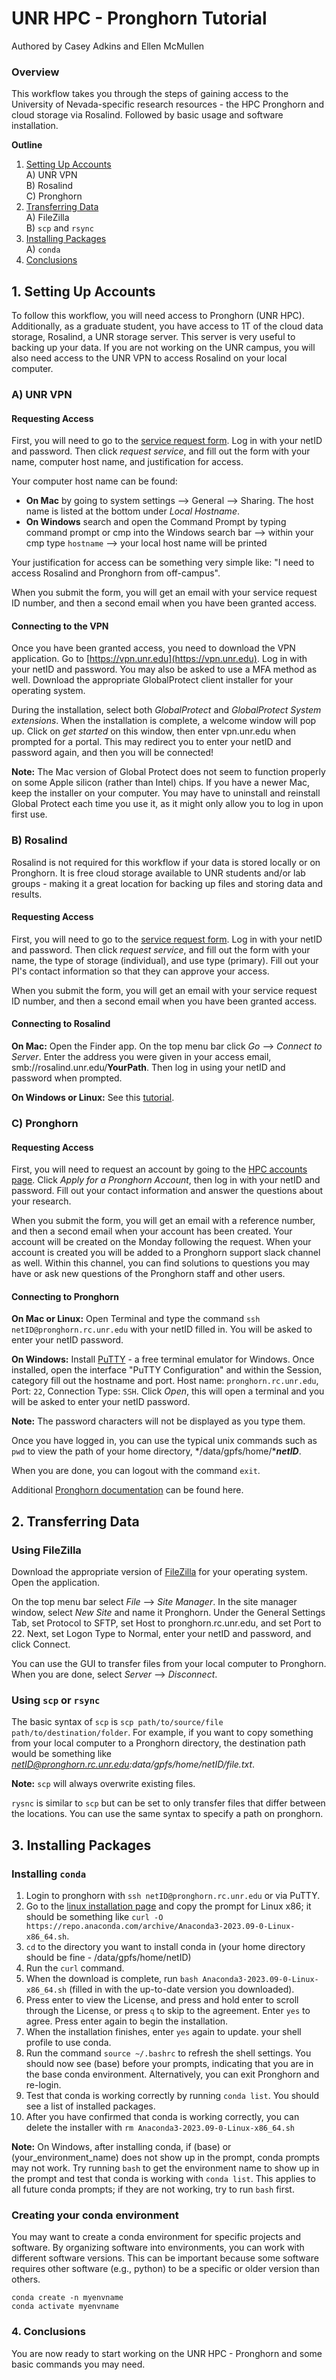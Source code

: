 # UNR HPC - Pronghorn Tutorial

Authored by Casey Adkins and Ellen McMullen

### Overview

This workflow takes you through the steps of gaining access to the University of Nevada-specific research resources - the HPC Pronghorn and cloud storage via Rosalind. Followed by basic usage and software installation.

**Outline**

1. [Setting Up Accounts](#accounts)  
   A) UNR VPN  
   B) Rosalind  
   C) Pronghorn  
2. [Transferring Data](#transferring)  
   A) FileZilla  
   B) `scp` and `rsync`  
3. [Installing Packages](#installing)  
   A) `conda`  
4. [Conclusions](#Conclusions)
## 1. Setting Up Accounts<a name="accounts"></a>

To follow this workflow, you will need access to Pronghorn (UNR HPC). Additionally, as a graduate student, you have access to 1T of the cloud data storage, Rosalind, a UNR storage server. This server is very useful to backing up your data. If you are not working on the UNR campus, you will also need access to the UNR VPN to access Rosalind on your local computer.

### A) UNR VPN

#### Requesting Access

First, you will need to go to the [service request form](https://unr.teamdynamix.com/TDClient/2684/Portal/Requests/ServiceDet?ID=47394). Log in with your netID and password. Then click *request service*, and fill out the form with your name, computer host name, and justification for access.

Your computer host name can be found:

* **On Mac** by going to system settings --> General --> Sharing. The host name is listed at the bottom under *Local Hostname*.
* **On Windows** search and open the Command Prompt by typing command prompt or cmp into the Windows search bar --> within your cmp type `hostname` --> your local host name will be printed

Your justification for access can be something very simple like: "I need to access Rosalind and Pronghorn from off-campus".

When you submit the form, you will get an email with your service request ID number, and then a second email when you have been granted access.

#### Connecting to the VPN

Once you have been granted access, you need to download the VPN application. Go to [https://vpn.unr.edu](https://vpn.unr.edu). Log in with your netID and password. You may also be asked to use a MFA method as well. Download the appropriate GlobalProtect client installer for your operating system.

During the installation, select both *GlobalProtect* and *GlobalProtect System extensions*. When the installation is complete, a welcome window will pop up. Click on *get started* on this window, then enter vpn.unr.edu when prompted for a portal. This may redirect you to enter your netID and password again, and then you will be connected!

**Note:** The Mac version of Global Protect does not seem to function properly on some Apple silicon (rather than Intel) chips. If you have a newer Mac, keep the installer on your computer. You may have to uninstall and reinstall Global Protect each time you use it, as it might only allow you to log in upon first use.

### B) Rosalind

Rosalind is not required for this workflow if your data is stored locally or on Pronghorn. It is free cloud storage available to UNR students and/or lab groups - making it a great location for backing up files and storing data and results.

#### Requesting Access

First, you will need to go to the [service request form](https://unr.teamdynamix.com/TDClient/2684/Portal/Requests/ServiceDet?ID=50652). Log in with your netID and password. Then click *request service*, and fill out the form with your name, the type of storage (individual), and use type (primary). Fill out your PI's contact information so that they can approve your access.

When you submit the form, you will get an email with your service request ID number, and then a second email when you have been granted access.

#### Connecting to Rosalind

**On Mac:** Open the Finder app. On the top menu bar click *Go* --> *Connect to Server*. Enter the address you were given in your access email, smb://rosalind.unr.edu/**YourPath**. Then log in using your netID and password when prompted.

**On Windows or Linux:** See this [tutorial](https://www.unr.edu/cyberinfrastructure/research-data-storage-and-transfer/rosalind-onboarding).

### C) Pronghorn

#### Requesting Access

First, you will need to request an account by going to the [HPC accounts page](https://www.unr.edu/cyberinfrastructure/high-performance-computing/accounts). Click *Apply for a Pronghorn Account*, then log in with your netID and password. Fill out your contact information and answer the questions about your research.

When you submit the form, you will get an email with a reference number, and then a second email when your account has been created. Your account will be created on the Monday following the request. When your account is created you will be added to a Pronghorn support slack channel as well. Within this channel, you can find solutions to questions you may have or ask new questions of the Pronghorn staff and other users.

#### Connecting to Pronghorn

**On Mac or Linux:** Open Terminal and type the command `ssh netID@pronghorn.rc.unr.edu` with your netID filled in. You will be asked to enter your netID password.

**On Windows:** Install [PuTTY](https://www.putty.org/) - a free terminal emulator for Windows. Once installed, open the interface "PuTTY Configuration" and within the Session, category fill out the hostname and port. Host name: `pronghorn.rc.unr.edu`, Port: `22`, Connection Type: `SSH`. Click *Open*, this will open a terminal and you will be asked to enter your netID password.

**Note:** The password characters will not be displayed as you type them.

Once you have logged in, you can use the typical unix commands such as `pwd` to view the path of your home directory, */data/gpfs/home/****netID***.

When you are done, you can logout with the command `exit`.

Additional [Pronghorn documentation](https://github.com/UNR-HPC/pronghorn/wiki) can be found here.

## 2. Transferring Data<a name="transferring"></a>

### Using FileZilla

Download the appropriate version of [FileZilla](https://filezilla-project.org/download.php?show_all=1) for your operating system. Open the application.

On the top menu bar select *File* --> *Site Manager*. In the site manager window, select *New Site* and name it Pronghorn. Under the General Settings Tab, set Protocol to SFTP, set Host to pronghorn.rc.unr.edu, and set Port to 22. Next, set Logon Type to Normal, enter your netID and password, and click Connect.

You can use the GUI to transfer files from your local computer to Pronghorn. When you are done, select *Server* --> *Disconnect*.

### Using `scp` or `rsync`

The basic syntax of `scp` is `scp path/to/source/file path/to/destination/folder`. For example, if you want to copy something from your local computer to a Pronghorn directory, the destination path would be something like *netID@pronghorn.rc.unr.edu:data/gpfs/home/netID/file.txt*.

**Note:** `scp` will always overwrite existing files.

`rysnc` is similar to `scp` but can be set to only transfer files that differ between the locations. You can use the same syntax to specify a path on pronghorn.

## 3. Installing Packages<a name="installing"></a>

### Installing `conda`

1. Login to pronghorn with `ssh netID@pronghorn.rc.unr.edu` or via PuTTY.
2. Go to the [linux installation page](https://docs.anaconda.com/free/anaconda/install/linux/) and copy the prompt for Linux x86; it should be something like `curl -O https://repo.anaconda.com/archive/Anaconda3-2023.09-0-Linux-x86_64.sh`.
3. `cd` to the directory you want to install conda in (your home directory should be fine - /data/gpfs/home/netID)
4. Run the `curl` command.
5. When the download is complete, run `bash Anaconda3-2023.09-0-Linux-x86_64.sh` (filled in with the up-to-date version you downloaded).
6. Press enter to view the License, and press and hold enter to scroll through the License, or press `q` to skip to the agreement. Enter `yes` to agree. Press enter again to begin the installation.
7. When the installation finishes, enter `yes` again to update. your shell profile to use conda.
8. Run the command `source ~/.bashrc` to refresh the shell settings. You should now see (base) before your prompts, indicating that you are in the base conda environment. Alternatively, you can exit Pronghorn and re-login.
9. Test that conda is working correctly by running `conda list`. You should see a list of installed packages.
10. After you have confirmed that conda is working correctly, you can delete the installer with `rm Anaconda3-2023.09-0-Linux-x86_64.sh`

**Note:** On Windows, after installing conda, if (base) or (your\_environment\_name) does not show up in the prompt, conda prompts may not work. Try running `bash` to get the environment name to show up in the prompt and test that conda is working with `conda list`. This applies to all future conda prompts; if they are not working, try to run `bash` first.

### Creating your conda environment

You may want to create a conda environment for specific projects and software. By organizing software into environments, you can work with different software versions. This can be important because some software requires other software (e.g., python) to be a specific or older version than others.

```
conda create -n myenvname
conda activate myenvname
```

### 4. Conclusions<a name="Conclusions"></a>

You are now ready to start working on the UNR HPC - Pronghorn and some basic commands you may need.
